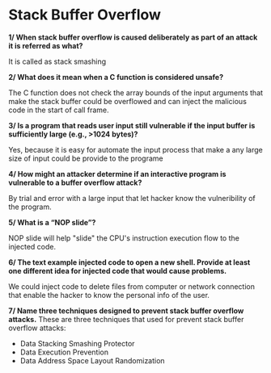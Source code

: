# Stack Buffer Overflow
**1/ When stack buffer overflow is caused deliberately as part of an attack it is referred as what?**

It is called as stack smashing 

**2/ What does it mean when a C function is considered unsafe?**

The C function does not check the array bounds of the input arguments that make the stack buffer could be overflowed and can inject the malicious code in the start of call frame.

**3/ Is a program that reads user input still vulnerable if the input buffer is sufficiently large (e.g., >1024 bytes)?**

Yes, because it is easy for automate the input process that make a any large size of input could be provide to the programe 

**4/ How might an attacker determine if an interactive program is vulnerable to a buffer overflow attack?**

By trial and error with a large input that let hacker know the vulneribility of the program.

**5/ What is a “NOP slide”?**

NOP slide will help "slide" the CPU's instruction execution flow to the injected code.

**6/ The text example injected code to open a new shell. Provide at least one different idea for injected code that would cause problems.**

We could inject code to delete files from computer or network connection that enable the hacker to know the personal info of the user.

**7/ Name three techniques designed to prevent stack buffer overflow attacks.**
These are three techniques that used for prevent stack buffer overflow attacks:
- Data Stacking Smashing Protector
- Data Execution Prevention
- Data Address Space Layout Randomization

